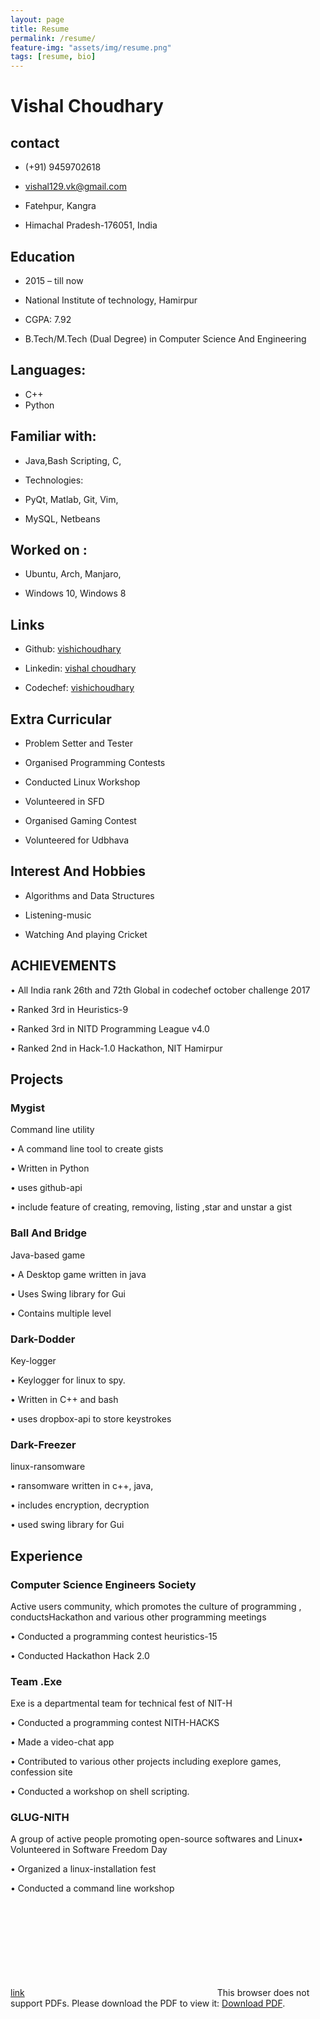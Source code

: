 ```yaml
---
layout: page
title: Resume
permalink: /resume/
feature-img: "assets/img/resume.png"
tags: [resume, bio]
---
```

# Vishal Choudhary

## contact

- (+91) 9459702618

- vishal129.vk@gmail.com

- Fatehpur, Kangra

- Himachal Pradesh-176051, India

## Education

- 2015 – till now

- National Institute of technology, Hamirpur

- CGPA: 7.92

- B.Tech/M.Tech (Dual Degree) in Computer Science And Engineering


## Languages:
- C++
- Python

## Familiar with:

- Java,Bash Scripting, C,

- Technologies:

- PyQt, Matlab, Git, Vim,

- MySQL, Netbeans

## Worked on :

- Ubuntu, Arch, Manjaro,

- Windows 10, Windows 8

## Links

- Github: [vishichoudhary](https://github.com/vishichoudhary)

- Linkedin: [vishal choudhary](https://www.linkedin.com/in/vishal-choudhary-547a98141/)

- Codechef: [vishichoudhary](https://www.codechef.com/users/vishichoudhary)

## Extra Curricular

- Problem Setter and Tester

- Organised Programming Contests

- Conducted Linux Workshop

- Volunteered in SFD

- Organised Gaming Contest

- Volunteered for Udbhava

## Interest And Hobbies

- Algorithms and Data Structures

- Listening-music

- Watching And playing Cricket

## ACHIEVEMENTS

• All India rank 26th and 72th Global in codechef october challenge 2017

• Ranked 3rd in Heuristics-9

• Ranked 3rd in NITD Programming League v4.0

• Ranked 2nd in Hack-1.0 Hackathon, NIT Hamirpur

## Projects

### Mygist

Command line utility

• A command line tool to create gists

• Written in Python

• uses github-api

• include feature of creating, removing, listing ,star and unstar a gist

### Ball And Bridge

Java-based game

• A Desktop game written in java

• Uses Swing library for Gui

• Contains multiple level

### Dark-Dodder

Key-logger

• Keylogger for linux to spy.

• Written in C++ and bash

• uses dropbox-api to store keystrokes

### Dark-Freezer

linux-ransomware

• ransomware written in c++, java,

• includes encryption, decryption

• used swing library for Gui

## Experience

### Computer Science Engineers Society

Active users community, which promotes the culture of programming , conductsHackathon and various other programming meetings

• Conducted a programming contest heuristics-15

• Conducted Hackathon Hack 2.0

### Team .Exe

Exe is a departmental team for technical fest of NIT-H

• Conducted a programming contest NITH-HACKS

• Made a video-chat app

• Contributed to various other projects including exeplore games, confession site

• Conducted a workshop on shell scripting.

### GLUG-NITH

A group of active people promoting open-source softwares and Linux• Volunteered in Software Freedom Day

• Organized a linux-installation fest

• Conducted a command line workshop

[link](https://github.com/vishichoudhary/vishichoudhary.github.io/blob/master/assets/pdfs/final_cv.pdf)
<object data="https://github.com/vishichoudhary/vishichoudhary.github.io/blob/master/assets/pdfs/final_cv.pdf" width="700px" height="700px">
    <embed src="https://github.com/vishichoudhary/vishichoudhary.github.io/blob/master/assets/pdfs/final_cv.pdf">
        This browser does not support PDFs. Please download the PDF to view it: <a href="https://github.com/vishichoudhary/vishichoudhary.github.io/blob/master/assets/pdfs/final_cv.pdf">Download PDF</a>.</p>
    </embed>
</object>
